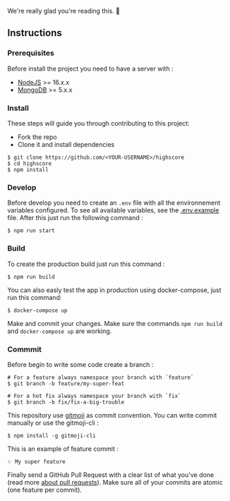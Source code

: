 We're really glad you're reading this. 👏

## Instructions

### Prerequisites

Before install the project you need to have a server with :

- [NodeJS](https://nodejs.org/en/) >= 16.x.x
- [MongoDB](https://www.mongodb.com/) >= 5.x.x

### Install
These steps will guide you through contributing to this project:

- Fork the repo
- Clone it and install dependencies

```console
$ git clone https://github.com/<YOUR-USERNAME>/highscore
$ cd highscore
$ npm install
```

### Develop

Before develop you need to create an `.env` file with all the environnement variables configured. To see all available variables, see the [.env.example](./.env.example) file. After this just run the following command :

```
$ npm run start
```

### Build 

To create the production build just run this command :

```console
$ npm run build
```

You can also easly test the app in production using docker-compose, just run this command:

```console
$ docker-compose up
```

Make and commit your changes. Make sure the commands ``npm run build`` and `docker-compose up` are working.

### Commmit

Before begin to write some code create a branch :

```console
# For a feature always namespace your branch with `feature`
$ git branch -b feature/my-super-feat

# For a hot fix always namespace your branch with `fix`
$ git branch -b fix/fix-a-big-trouble
```

This repository use [gitmoji](https://gitmoji.dev/) as commit convention. You can write commit manually or use the gitmoji-cli :

```console
$ npm install -g gitmoji-cli
```

This is an example of feature commit :

```
✨ My super feature
```


Finally send a GitHub Pull Request with a clear list of what you've done (read more [about pull requests](https://help.github.com/articles/about-pull-requests/)). Make sure all of your commits are atomic (one feature per commit).